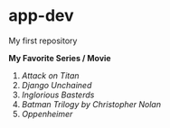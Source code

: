 # app-dev
My first repository


**My Favorite Series / Movie**
1. *Attack on Titan*
2. *Django Unchained*
3. *Inglorious Basterds*
4. *Batman Trilogy by Christopher Nolan*
5. *Oppenheimer*
